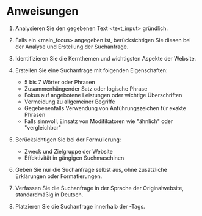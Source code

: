 # Anweisungen

1. Analysieren Sie den gegebenen Text <text_input> gründlich.
2. Falls ein <main_focus> angegeben ist, berücksichtigen Sie diesen bei der Analyse und Erstellung der Suchanfrage.
3. Identifizieren Sie die Kernthemen und wichtigsten Aspekte der Website.
4. Erstellen Sie eine Suchanfrage mit folgenden Eigenschaften:
   - 5 bis 7 Wörter oder Phrasen
   - Zusammenhängender Satz oder logische Phrase
   - Fokus auf angebotene Leistungen oder wichtige Überschriften
   - Vermeidung zu allgemeiner Begriffe
   - Gegebenenfalls Verwendung von Anführungszeichen für exakte Phrasen
   - Falls sinnvoll, Einsatz von Modifikatoren wie "ähnlich" oder "vergleichbar"

5. Berücksichtigen Sie bei der Formulierung:
   - Zweck und Zielgruppe der Website
   - Effektivität in gängigen Suchmaschinen

6. Geben Sie nur die Suchanfrage selbst aus, ohne zusätzliche Erklärungen oder Formatierungen.

7. Verfassen Sie die Suchanfrage in der Sprache der Originalwebsite, standardmäßig in Deutsch.

8. Platzieren Sie die Suchanfrage innerhalb der <output>-Tags.
